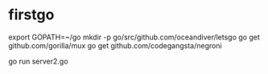 # firstgo

export GOPATH=~/go
mkdir -p go/src/github.com/oceandiver/letsgo
go get github.com/gorilla/mux
go get github.com/codegangsta/negroni


go run server2.go
